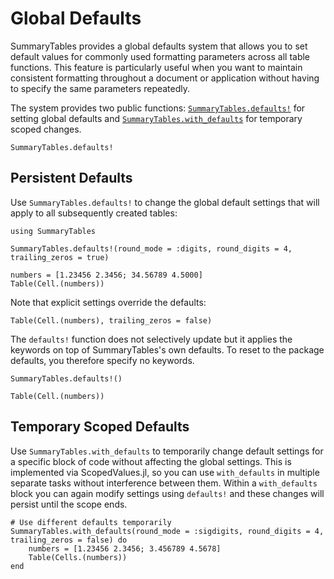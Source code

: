 # Global Defaults

SummaryTables provides a global defaults system that allows you to set default values for commonly used formatting parameters across all table functions. This feature is particularly useful when you want to maintain consistent formatting throughout a document or application without having to specify the same parameters repeatedly.

The system provides two public functions: [`SummaryTables.defaults!`](@ref) for setting global defaults and [`SummaryTables.with_defaults`](@ref) for temporary scoped changes.

```@docs; canonical=false
SummaryTables.defaults!
```

## Persistent Defaults

Use `SummaryTables.defaults!` to change the global default settings that will apply to all subsequently created tables:

```@example defaults
using SummaryTables

SummaryTables.defaults!(round_mode = :digits, round_digits = 4, trailing_zeros = true)

numbers = [1.23456 2.3456; 34.56789 4.5000]
Table(Cell.(numbers))
```

Note that explicit settings override the defaults:

```@example defaults
Table(Cell.(numbers), trailing_zeros = false)
```

The `defaults!` function does not selectively update but it applies the keywords on top of SummaryTables's own defaults. To reset to the package defaults, you therefore specify no keywords.

```@example defaults
SummaryTables.defaults!()

Table(Cell.(numbers))
```

## Temporary Scoped Defaults

Use `SummaryTables.with_defaults` to temporarily change default settings for a specific block of code without affecting the global settings. This is implemented via ScopedValues.jl, so you can use `with_defaults` in multiple separate tasks without interference between them. Within a `with_defaults` block you can again modify settings using `defaults!` and these changes will persist until the scope ends.

```@example defaults
# Use different defaults temporarily
SummaryTables.with_defaults(round_mode = :sigdigits, round_digits = 4, trailing_zeros = false) do
    numbers = [1.23456 2.3456; 3.456789 4.5678]
    Table(Cells.(numbers))
end
```

